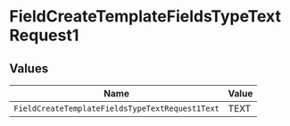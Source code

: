 # FieldCreateTemplateFieldsTypeTextRequest1


## Values

| Name                                            | Value                                           |
| ----------------------------------------------- | ----------------------------------------------- |
| `FieldCreateTemplateFieldsTypeTextRequest1Text` | TEXT                                            |